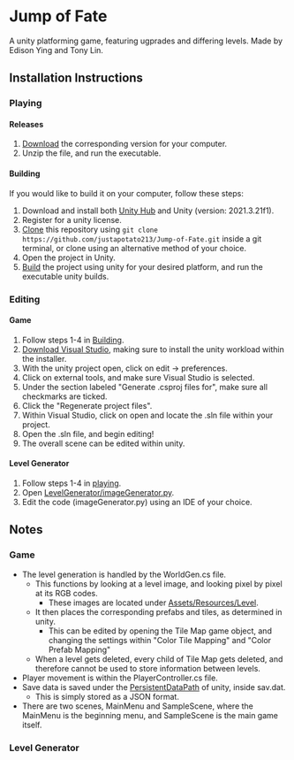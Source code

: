 # Jump of Fate
A unity platforming game, featuring ugprades and differing levels. Made by Edison Ying and Tony Lin. 
## Installation Instructions
### Playing 
#### Releases
1. [Download](https://github.com/justapotato213/Jump-of-Fate/releases/latest) the corresponding version for your computer. 
2. Unzip the file, and run the executable. 
#### Building
If you would like to build it on your computer, follow these steps:
1. Download and install both [Unity Hub](https://unity.com/download) and Unity (version: 2021.3.21f1).
2. Register for a unity license. 
3. [Clone](https://docs.github.com/en/repositories/creating-and-managing-repositories/cloning-a-repository) this repository using `git clone https://github.com/justapotato213/Jump-of-Fate.git` inside a git terminal, or clone using an alternative method of your choice. 
4. Open the project in Unity.
5. [Build](https://docs.unity3d.com/Manual/PublishingBuilds.html) the project using unity for your desired platform, and run the executable unity builds. 
### Editing
#### Game
1. Follow steps 1-4 in [Building](https://github.com/justapotato213/Jump-of-Fate/edit/main/README.md#Building). 
2. [Download Visual Studio](https://visualstudio.microsoft.com/), making sure to install the unity workload within the installer. 
3. With the unity project open, click on edit -> preferences. 
4. Click on external tools, and make sure Visual Studio is selected. 
5. Under the section labeled "Generate .csproj files for", make sure all checkmarks are ticked. 
6. Click the "Regenerate project files".
7. Within Visual Studio, click on open and locate the .sln file within your project. 
8. Open the .sln file, and begin editing!
9. The overall scene can be edited within unity. 
#### Level Generator
1. Follow steps 1-4 in [playing](https://github.com/justapotato213/Jump-of-Fate/edit/main/README.md#playing). 
2. Open [LevelGenerator/imageGenerator.py](LevelGenerator/imageGenerator.py).
3. Edit the code (imageGenerator.py) using an IDE of your choice. 
## Notes
### Game
- The level generation is handled by the WorldGen.cs file. 
  - This functions by looking at a level image, and looking pixel by pixel at its RGB codes. 
    - These images are located under [Assets/Resources/Level](Assets/Resources/Level).
  - It then places the corresponding prefabs and tiles, as determined in unity. 
    - This can be edited by opening the Tile Map game object, and changing the settings within "Color Tile Mapping" and "Color Prefab Mapping" 
  - When a level gets deleted, every child of Tile Map gets deleted, and therefore cannot be used to store information between levels. 
- Player movement is within the PlayerController.cs file.
- Save data is saved under the [PersistentDataPath](https://docs.unity3d.com/ScriptReference/Application-persistentDataPath.html) of unity, inside sav.dat. 
  - This is simply stored as a JSON format.
- There are two scenes, MainMenu and SampleScene, where the MainMenu is the beginning menu, and SampleScene is the main game itself. 
### Level Generator

